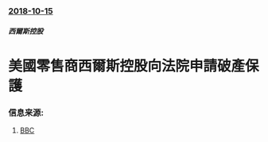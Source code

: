 ### [2018-10-15](/news/2018/10/15/index.md)

##### 西爾斯控股
# 美國零售商西爾斯控股向法院申請破產保護 




### 信息来源:

1. [BBC](https://www.bbc.co.uk/news/business-45859722)
